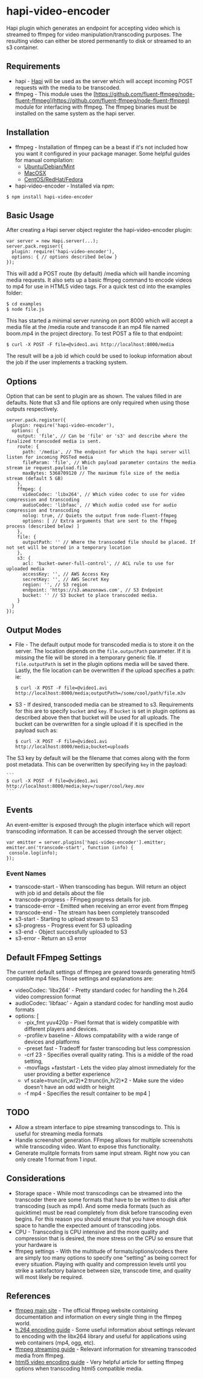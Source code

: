 hapi-video-encoder
==================

Hapi plugin which generates an endpoint for accepting video which is streamed to ffmpeg for video manipulation/transcoding purposes. The resulting video can either be stored permenantly to disk or streamed to an s3 container. 

## Requirements

* hapi - [Hapi](https://github.com/spumko/hapi) will be used as the server which will accept incoming POST requests with the media to be transcoded. 
* ffmpeg - This module uses the [https://github.com/fluent-ffmpeg/node-fluent-ffmpeg](https://github.com/fluent-ffmpeg/node-fluent-ffmpeg) module for interfacing with ffmpeg. The ffmpeg binaries must be installed on the same system as the hapi server. 

## Installation
* ffmpeg - Installation of ffmpeg can be a beast if it's not included how you want it configured in your package manager. Some helpful guides for manual compilation:
  * [Ubuntu/Debian/Mint](https://trac.ffmpeg.org/wiki/CompilationGuide/Ubuntu)
  * [MacOSX](https://trac.ffmpeg.org/wiki/CompilationGuide/MacOSX)
  * [CentOS/RedHat/Fedora](https://trac.ffmpeg.org/wiki/CompilationGuide/Centos)
* hapi-video-encoder - Installed via npm:
```
$ npm install hapi-video-encoder
```

## Basic Usage

After creating a Hapi server object register the hapi-video-encoder plugin:

```
var server = new Hapi.server(...);
server.pack.regiser({
  plugin: require('hapi-video-encoder'),
  options: { // options described below }
});
```

This will add a POST route (by default) /media which will handle incoming media requests. It also sets up a basic ffmpeg command to encode videos to mp4 for use in HTML5 video tags. For a quick test cd into the examples folder:

```
$ cd examples
$ node file.js
```

This has started a minimal server running on port 8000 which will accept a media file at the /media route and transcode it an mp4 file named boom.mp4 in the project directory. To test POST a file to that endpoint:

```
$ curl -X POST -F file=@video1.avi http://localhost:8000/media
```

The result will be a job id which could be used to lookup information about the job if the user implements a tracking system.

## Options

Option that can be sent to plugin are as shown. The values filled in are defaults. Note that s3 and file options are only required when using those outputs respectively. 

```
server.pack.register({
  plugin: require('hapi-video-encoder'),
  options: {
    output: 'file', // Can be 'file' or 's3' and describe where the finalized transcoded media is sent.
    route: {
      path: '/media', // The endpoint for which the hapi server will listen for incoming POSTed media
      fileParam: 'file', // Which payload parameter contains the media stream ie request.payload.file
      maxBytes: 5368709120 // The maximum file size of the media stream (default 5 GB)
    },
    ffmpeg: {
      videoCodec: 'libx264', // Which video codec to use for video compression and transcoding
      audioCodec: 'libfaac', // Which audio coded use for audio compression and transcoding
      nolog: true, // Quiets the output from node-fluent-ffmpeg
      options: [ // Extra arguments that are sent to the ffmpeg process (described below) ]
    },
    file: {
      outputPath: '' // Where the transcoded file should be placed. If not set will be stored in a temporary location
    },
    s3: {
      acl: 'bucket-owner-full-control', // ACL rule to use for uploaded media
      accessKey: '', // AWS Access Key
      secretKey: '', // AWS Secret Key
      region: '', // S3 region
      endpoint: 'https://s3.amazonaws.com', // S3 Endpoint
      bucket: '' // S3 bucket to place transcoded media. 
    }
  }
});
```

## Output Modes
 * File - The default output mode for transcoded media is to store it on the server. The location depends on the `file.outputPath` parameter. If it is missing the file will be stored in a temporary generic file. If `file.outputPath` is set in the plugin options media will be saved there. Lastly, the file location can be overwritten if the upload specifies a path: ie:

    ```
    $ curl -X POST -F file=@video1.avi http://localhost:8000/media;outputPath=/some/cool/path/file.m3v
    ```
 * S3 - If desired, transcoded media can be streamed to s3. Requirements for this are to specify `bucket` and `key`. If `bucket` is set in plugin options as described above then that bucket will be used for all uploads. The bucket can be overwritten for a single upload if it is specified in the payload such as:
 
    ```
    $ curl -X POST -F file=@video1.avi http://localhost:8000/media;bucket=uploads
    ``` 

  The S3 key by default will be the filename that comes along with the form post metadata. This can be overwritten by specifying `key` in the payload:

    ```
    $ curl -X POST -F file=@video1.avi http://localhost:8000/media;key=/super/cool/key.mov
    ```

## Events
An event-emitter is exposed through the plugin interface which will report transcoding information. It can be accessed through the server object:

```
var emitter = server.plugins['hapi-video-encoder'].emitter;
emitter.on('transcode-start', function (info) {
 console.log(info);
});
```

### Event Names
* transcode-start - When transcoding has begun. Will return an object with job id and details about the file
* transcode-progress - FFmpeg progress details for job.
* transcode-error - Emitted when receiving an error event from ffmpeg
* transcode-end - The stream has been completely transcoded
* s3-start - Starting to upload stream to S3
* s3-progress - Progress event for S3 uploading
* s3-end - Object successfully uploaded to S3
* s3-error - Return an s3 error
  
## Default FFmpeg Settings
The current default settings of ffmpeg are geared towards generating html5 compatible mp4 files. Those settings and explanations are:

* videoCodec: 'libx264' - Pretty standard codec for handling the h.264 video compression format
* audioCodec: 'libfaac' - Again a standard codec for handling most audio formats
* options: [
  * -pix_fmt yuv420p - Pixel format that is widely compatible with different players and devices. 
  * -profile:v baseline - Allows compatability with a wide range of devices and platforms
  * -preset fast - Tradeoff for faster transcoding but less compression
  * -crf 23 - Specifies overall quality rating. This is a middle of the road setting,
  * -movflags +faststart - Lets the video play almost immediately for the user providing a better experience
  * vf scale=trunc(in_w/2)*2:trunc(in_h/2)*2 - Make sure the video doesn't have an odd width or height
  * -f mp4 - Specifies the result container to be mp4
]

## TODO
* Allow a stream interface to pipe streaming transcodings to. This is useful for streaming media formats
* Handle screenshot generation. FFmpeg allows for multiple screenshots while transcoding video. Want to expose this functionality.
* Generate mulitple formats from same input stream. Right now you can only create 1 format from 1 input. 

## Considerations
* Storage space - While most transcodings can be streamed into the transcoder there are some formats that have to be written to disk after transcoding (such as mp4). And some media formats (such as quicktime) must be read completely from disk before transcoding even begins. For this reason you should ensure that you have enough disk space to handle the expected amount of transcoding jobs. 
* CPU - Transcoding is CPU intensive and the more quality and compression that is desired, the more stress on the CPU so ensure that your hardware is 
* ffmpeg settings - With the multitude of formats/options/codecs there are simply too many options to specify one "setting" as being correct for every situation. Playing with quality and compression levels until you strike a satisfactory balance between size, transcode time, and quality will most likely be required. 


## References
* [ffmpeg main site](https://www.ffmpeg.org/) - The official ffmpeg website containing documentation and information on every single thing in the ffmpeg world. 
* [h.264 encoding guide](https://trac.ffmpeg.org/wiki/Encode/H.264) - Some useful information about settings relevant to encoding with the libx264 library and useful for applications using web containers (mp4, ogg, etc). 
* [ffmpeg streaming guide](https://trac.ffmpeg.org/wiki/StreamingGuide) - Relevant information for streaming transcoded media from ffmpeg.
* [html5 video encoding guide](https://blog.mediacru.sh/2013/12/23/The-right-way-to-encode-HTML5-video.html) - Very helpful article for setting ffmpeg options when transcoding html5 compatible media.
